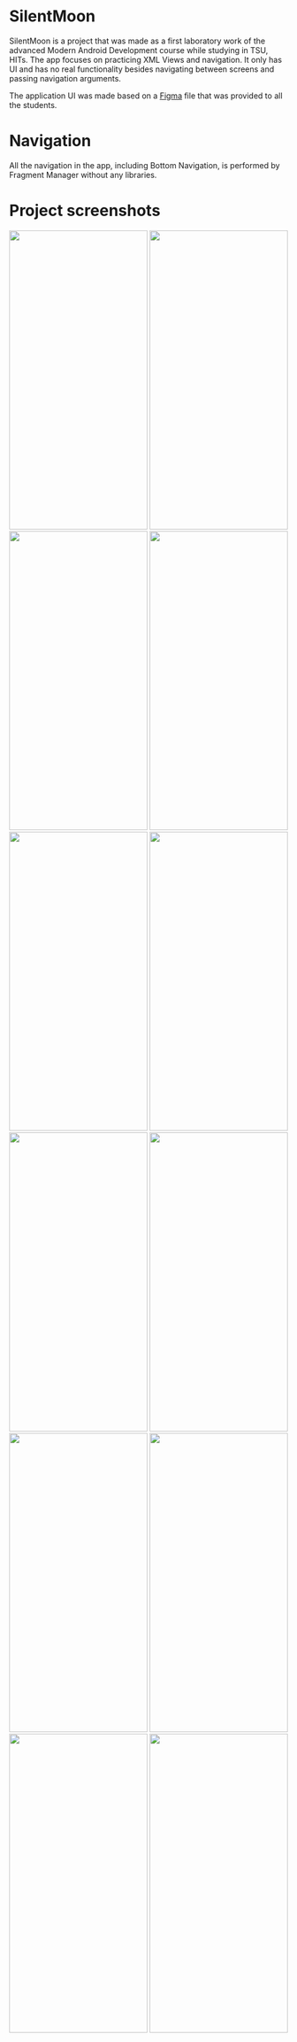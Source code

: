 # SilentMoon

SilentMoon is a project that was made as a first laboratory work of the advanced Modern Android Development course while studying in TSU, HITs.
The app focuses on practicing XML Views and navigation. It only has UI and has no real functionality besides navigating between screens and passing navigation arguments.

The application UI was made based on a [Figma](https://www.figma.com/file/rQDEdJVsizzF7MdUYZs5r2/Lab1?type=design&node-id=301%3A2&mode=design&t=C0NnSboZlS6JHufG-1) file that was provided to all the students.

# Navigation
All the navigation in the app, including Bottom Navigation, is performed by Fragment Manager without any libraries.

# Project screenshots

<p>
    <img src="https://github.com/Lvntt/SilentMoon/assets/53006125/c06f10f6-0813-4147-acb4-6f456bc3f2c3" width="250" height="540">
    <img src="https://github.com/Lvntt/SilentMoon/assets/53006125/3cb07245-09b7-4f81-92e1-fc679240a68f" width="250" height="540">
    <img src="https://github.com/Lvntt/SilentMoon/assets/53006125/c63c98d5-946a-407e-a75e-2d64c6e1ba86" width="250" height="540">
    <img src="https://github.com/Lvntt/SilentMoon/assets/53006125/712505f0-f54e-4175-90bf-d5ee10a69c49" width="250" height="540">
    <img src="https://github.com/Lvntt/SilentMoon/assets/53006125/dc11957c-0354-4a96-a7d0-cdc39115d92d" width="250" height="540">
    <img src="https://github.com/Lvntt/SilentMoon/assets/53006125/8b4beb97-9849-4527-afca-09fd2b453d63" width="250" height="540">
    <img src="https://github.com/Lvntt/SilentMoon/assets/53006125/85d35c06-c922-4e65-8404-b9479bb970a3" width="250" height="540">
    <img src="https://github.com/Lvntt/SilentMoon/assets/53006125/d38cd9bc-b35a-48d3-bb48-99c1b6b83c65" width="250" height="540">
    <img src="https://github.com/Lvntt/SilentMoon/assets/53006125/a82c450e-7cca-4882-b6dd-e37f54ebcd76" width="250" height="540">
    <img src="https://github.com/Lvntt/SilentMoon/assets/53006125/eb40d382-ced2-4b48-a418-bcf52e8b31d5" width="250" height="540">
    <img src="https://github.com/Lvntt/SilentMoon/assets/53006125/4be5399e-b18e-4634-a39e-b8eef96155a7" width="250" height="540">
    <img src="https://github.com/Lvntt/SilentMoon/assets/53006125/8ff1fba9-760d-4785-9934-d23433ea1417" width="250" height="540">
</p>
